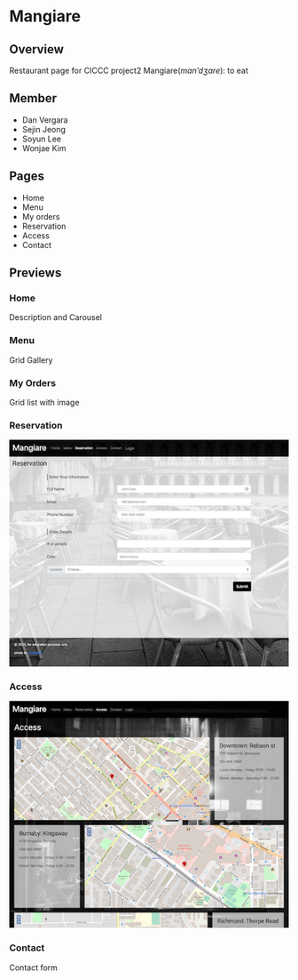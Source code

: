 # Mangiare

## Overview
Restaurant page for CICCC project2
Mangiare(*man’dʒare*): to eat

## Member
- Dan Vergara
- Sejin Jeong
- Soyun Lee
- Wonjae Kim

## Pages
- Home
- Menu
- My orders
- Reservation
- Access
- Contact

## Previews

### Home
Description and Carousel

### Menu
Grid Gallery

### My Orders
Grid list with image

### Reservation
![](docs/reservation.png)

### Access
![](docs/access.png)

### Contact
Contact form